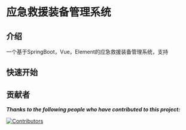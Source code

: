 # 应急救援装备管理系统

## 介绍

一个基于SpringBoot，Vue，Element的应急救援装备管理系统，支持

## 快速开始

## 贡献者
***Thanks to the following people who have contributed to this project:***

[![Contributors](https://contrib.rocks/image?repo=Ashesttt/Emergency_Supplies_Management_System)](https://github.com/Ashesttt/Emergency_Supplies_Management_System/graphs/contributors)